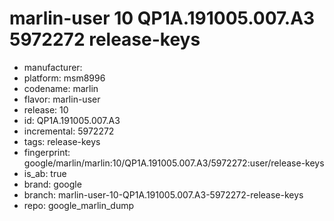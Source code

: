 # marlin-user 10 QP1A.191005.007.A3 5972272 release-keys
- manufacturer: 
- platform: msm8996
- codename: marlin
- flavor: marlin-user
- release: 10
- id: QP1A.191005.007.A3
- incremental: 5972272
- tags: release-keys
- fingerprint: google/marlin/marlin:10/QP1A.191005.007.A3/5972272:user/release-keys
- is_ab: true
- brand: google
- branch: marlin-user-10-QP1A.191005.007.A3-5972272-release-keys
- repo: google_marlin_dump
